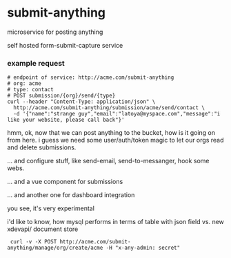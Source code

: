 # submit-anything

microservice for posting anything

self hosted form-submit-capture service

### example request

    # endpoint of service: http://acme.com/submit-anything
    # org: acme
    # type: contact
    # POST submission/{org}/send/{type}
    curl --header "Content-Type: application/json" \
      http://acme.com/submit-anything/submission/acme/send/contact \
      -d '{"name":"strange guy","email":"latoya@myspace.com","message":"i like your website, please call back"}'

hmm, ok, now that we can post anything to the bucket, how is it going on from here. i guess we need some user/auth/token magic to let our orgs read and delete submissions.

... and configure stuff, like send-email, send-to-messanger, hook some webs.

... and a vue component for submissions

... and another one for dashboard integration

you see, it's very experimental

i'd like to know, how mysql performs in terms of table with json field vs. new xdevapi/ document store

	 curl -v -X POST http://acme.com/submit-anything/manage/org/create/acme -H "x-any-admin: secret"